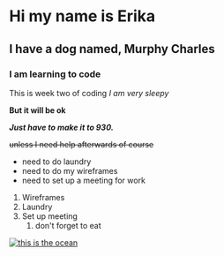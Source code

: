 # Hi my name is Erika
## I have a dog named, Murphy Charles
### I am learning to code
This is week two of coding
_I am very sleepy_

**But it will be ok**

**_Just have to make it to 930._**

~~unless I need help afterwards of course~~

- need to do laundry
- need to do my wireframes
- need to set up a meeting for work

1. Wireframes
2. Laundry
3. Set up meeting
    1. don't forget to eat

[![this is the ocean](https://upload.wikimedia.org/wikipedia/commons/e/e0/Clouds_over_the_Atlantic_Ocean.jpg)](https://upload.wikimedia.org/wikipedia/commons/e/e0/Clouds_over_the_Atlantic_Ocean.jpg)
